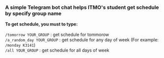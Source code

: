 ### A simple Telegram bot chat helps ITMO's student get schedule by specify group name

**To get schedule, you must to type:** <br> <br>
`/tomorrow YOUR_GROUP` : get schedule for tommorow <br>
`/a_random_day YOUR_GROUP` : get schedule for any day of week (For example: `/monday K3141`) <br>
`/all YOUR_GROUP` : get schedule for all days of week
	

